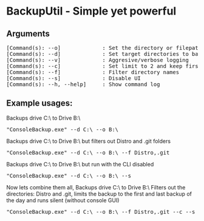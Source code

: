 <h1>BackupUtil - Simple yet powerful</h1>
<h2>Arguments</h2>
<pre>
[Command(s): --o]             : Set the directory or filepath of the zip output
[Command(s): --d]             : Set target directories to backup
[Command(s): --v]             : Aggresive/verbose logging
[Command(s): --c]             : Set limit to 2 and keep first backup and current backup of the day
[Command(s): --f]             : Filter directory names
[Command(s): --s]             : Disable UI
[Command(s): --h, --help]     : Show command log
</pre>

<h2>Example usages:</h2>

<p>Backups drive C:\ to Drive B:\</p>
<pre>
"ConsoleBackup.exe" --d C:\ --o B:\
</pre>

<p>Backups drive C:\ to Drive B:\ but filters out Distro and .git folders</p>
<pre>
"ConsoleBackup.exe" --d C:\ --o B:\ --f Distro,.git
</pre>

<p>Backups drive C:\ to Drive B:\ but run with the CLI disabled</p>
<pre>
"ConsoleBackup.exe" --d C:\ --o B:\ --s
</pre>

<p>Now lets combine them all, Backups drive C:\ to Drive B:\ Filters out the directories: Distro and .git, limits the backup to the first and last backup of the day and runs silent (without console GUI)</p>
<pre>
"ConsoleBackup.exe" --d C:\ --o B:\ --f Distro,.git --c --s
</pre>
